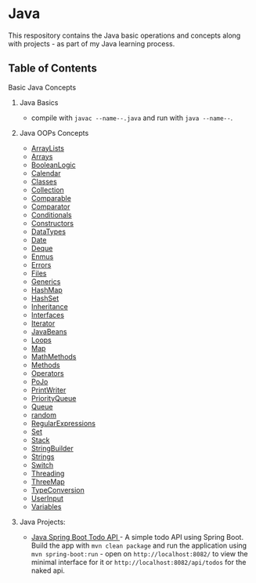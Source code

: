 # Java

This respository contains the Java basic operations and concepts along with projects - as part of my Java learning process. 

## Table of Contents

Basic Java Concepts 
1.  Java Basics 
     - compile with `javac --name--.java` and run with `java --name--`.

2.  Java OOPs Concepts
       -  [ArrayLists](learning/concepts/ArrayLists.md)
       -  [Arrays](learning/concepts/Arrays.md)
       -  [BooleanLogic](learning/concepts/BooleanLogic.md)
       -  [Calendar](learning/concepts/Calendar.md)
       -  [Classes](learning/concepts/Classes.md)
       -  [Collection](learning/concepts/Collection.md) 
       -  [Comparable](learning/concepts/Comparable.md) 
       -  [Comparator](learning/concepts/Comparator.md) 
       -  [Conditionals](learning/concepts/Conditionals.md) 
       -  [Constructors](learning/concepts/Contructors.md) 
       -  [DataTypes](learning/concepts/DataTypes.md)
       -  [Date](learning/concepts/Date.md) 
       -  [Deque](learning/concepts/Deque.md) 
       -  [Enmus](learning/concepts/Enums.md) 
       -  [Errors](learning/concepts/Errors.md) 
       -  [Files](learning/concepts/Files.md) 
       -  [Generics](learning/concepts/Generics.md) 
       -  [HashMap](learning/concepts/HashMap.md) 
       -  [HashSet](learning/concepts/HashSet.md) 
       -  [Inheritance](learning/concepts/Inheritance.md) 
       -  [Interfaces](learning/concepts/Interfaces.md) 
       -  [Iterator](learning/concepts/Iterator.md)
       -  [JavaBeans](learning/concepts/JavaBeans.md) 
       -  [Loops](learning/concepts/Loops.md) 
       -  [Map](learning/concepts/Map.md) 
       -  [MathMethods](learning/concepts/MathMethods.md) 
       -  [Methods](learning/concepts/Methods.md) 
       -  [Operators](learning/concepts/Operators.md)
       -  [PoJo](learning/concepts/POJO.md) 
       -  [PrintWriter](learning/concepts/PrintWriter.md) 
       -  [PriorityQueue](learning/concepts/PriorityQueue.md) 
       -  [Queue](learning/concepts/Queue.md)
       -  [random](learning/concepts/Random.md) 
       -  [RegularExpressions](learning/concepts/RegularExpressions.md)
       -  [Set](learning/concepts/Set.md) 
       -  [Stack](learning/concepts/Stack.md) 
       -  [StringBuilder](learning/concepts/StringBuilder.md)
       -  [Strings](learning/concepts/Strings.md)
       -  [Switch](learning/concepts/Switch.md)
       -  [Threading](learning/concepts/Threading.md) 
       -  [ThreeMap](learning/concepts/TreeMap.md) 
       -  [TypeConversion](learning/concepts/TypeConversion.md) 
       -  [UserInput](learning/concepts/UserInput.md)
       -  [Variables](learning/concepts/Variables.md) 


3.  Java Projects:
       -   [Java Spring Boot Todo API ](learning/projects/toDoApi/README.md) - A simple todo API using Spring Boot. Build the app with `mvn clean package` and run the application using `mvn spring-boot:run` - open on  `http://localhost:8082/` to view the minimal interface for it or `http://localhost:8082/api/todos` for the naked api.